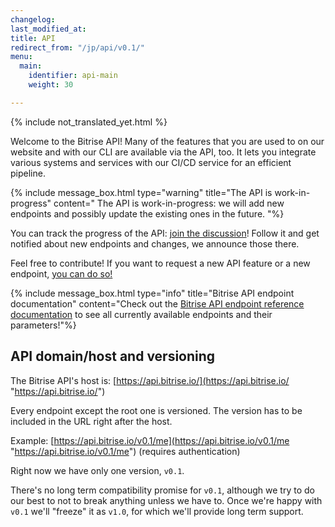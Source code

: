 ```yaml
---
changelog: 
last_modified_at: 
title: API
redirect_from: "/jp/api/v0.1/"
menu:
  main:
    identifier: api-main
    weight: 30

---
```

{% include not_translated_yet.html %}

Welcome to the Bitrise API! Many of the features that you are used to on our website and with our CLI are available via the API, too. It lets you integrate various systems and services with our CI/CD service for an efficient pipeline.

{% include message_box.html type="warning" title="The API is work-in-progress" content=" The API is work-in-progress: we will add new endpoints and possibly update the existing ones in the future. "%}

You can track the progress of the API: [join the discussion](https://discuss.bitrise.io/t/bitrise-api-v0-1-work-in-progress/1554)! Follow it and get notified about new endpoints and changes, we announce those there.

Feel free to contribute! If you want to request a new API feature or a new endpoint, [you can do so!](http://discuss.bitrise.io/t/bitrise-public-api/37)

{% include message_box.html type="info" title="Bitrise API endpoint documentation" content="Check out the [Bitrise API endpoint reference documentation](https://api-docs.bitrise.io/) to see all currently available endpoints and their parameters!"%}

## API domain/host and versioning

The Bitrise API's host is: [https://api.bitrise.io/](https://api.bitrise.io/ "https://api.bitrise.io/")

Every endpoint except the root one is versioned. The version has to be included in the URL right after the host.

Example: [https://api.bitrise.io/v0.1/me](https://api.bitrise.io/v0.1/me "https://api.bitrise.io/v0.1/me") (requires authentication)

Right now we have only one version, `v0.1`.

There's no long term compatibility promise for `v0.1`, although we try to do our best to not to break anything unless we have to. Once we're happy with `v0.1` we'll "freeze" it as `v1.0`, for which we'll provide long term support.